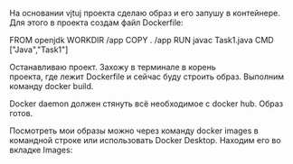 Hа основании vjtuj проекта сделаю образ и его запушу
в контейнере. Для этого в проекта создам файл Dockerfile:

FROM openjdk
WORKDIR /app
COPY . /app
RUN javac Task1.java
CMD ["Java","Task1"]

Останавливаю проект. Захожу в терминале в корень  
проекта, где лежит Dockerfile и сейчас буду строить 
образ. Выполним команду docker build.

Docker daemon должен стянуть всё необходимое с docker hub. 
Образ готов.

Посмотреть мои образы можно через команду docker images 
в командной строке или использовать Docker Desktop. 
Находим его во вкладке Images:
